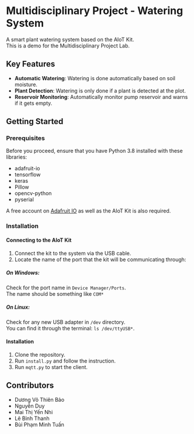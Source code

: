 # Multidisciplinary Project - Watering System

A smart plant watering system based on the AIoT Kit.  
This is a demo for the Multidisciplinary Project Lab.  

## Key Features

- **Automatic Watering**: Watering is done automatically based on soil moisture.
- **Plant Detection**: Watering is only done if a plant is detected at the plot.
- **Reservoir Monitoring**: Automatically monitor pump reservoir and warns if it gets empty.

## Getting Started
### Prerequisites

Before you proceed, ensure that you have Python 3.8 installed with these libraries:

- adafruit-io
- tensorflow
- keras
- Pillow
- opencv-python
- pyserial

A free account on [Adafruit IO](https://io.adafruit.com/) as well as the AIoT Kit is also required.  

### Installation
#### Connecting to the AIoT Kit

1. Connect the kit to the system via the USB cable.  
2. Locate the name of the port that the kit will be communicating through:

##### On Windows:
Check for the port name in `Device Manager/Ports`.  
The name should be something like `COM*`

##### On Linux:
Check for any new USB adapter in `/dev` directory.  
You can find it through the terminal: `ls /dev/ttyUSB*`.

#### Installation

1. Clone the repository.
2. Run `install.py` and follow the instruction.
3. Run `mqtt.py` to start the client.

## Contributors

- Dương Võ Thiên Bảo
- Nguyễn Duy
- Mai Thị Yến Nhi
- Lê Bỉnh Thanh
- Bùi Phạm Minh Tuấn